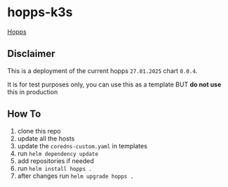 # hopps-k3s
[Hopps](https://github.com/hopps-app/hopps)

## Disclaimer
This is a deployment of the current hopps `27.01.2025` chart `0.0.4`.

It is for test purposes only, you can use this as a template BUT **do not use** this in production

## How To
1. clone this repo
2. update all the hosts
3. update the `coredns-custom.yaml` in templates
4. run `helm dependency update`
5. add repositories if needed
6. run `helm install hopps .`
7. after changes run `helm upgrade hopps .`
